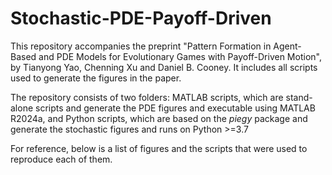 # Stochastic-PDE-Payoff-Driven

This repository accompanies the preprint "Pattern Formation in Agent-Based and PDE Models for Evolutionary Games with Payoff-Driven Motion", by Tianyong Yao, Chenning Xu and Daniel B. Cooney. It includes all scripts used to generate the figures in the paper.

The repository consists of two folders: MATLAB scripts, which are stand-alone scripts and generate the PDE figures and executable using MATLAB R2024a, and Python scripts, which are based on the _piegy_ package and generate the stochastic figures and runs on Python >=3.7

For reference, below is a list of figures and the scripts that were used to reproduce each of them.
